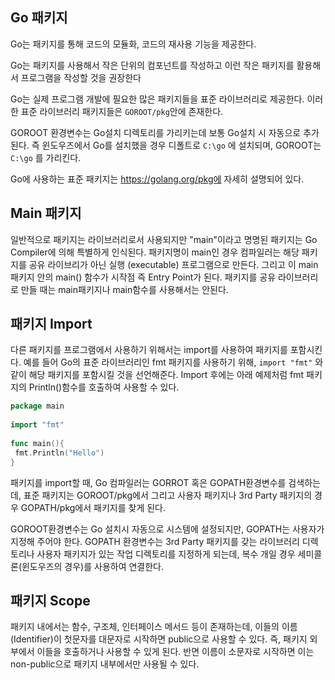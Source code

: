 ## Go 패키지

Go는 패키지를 통해 코드의 모듈화, 코드의 재사용 기능을 제공한다.

Go는 패키지를 사용해서 작은 단위의 컴포넌트를 작성하고 이런 작은 패키지를 활용해서 프로그램을 작성할 것을 권장한다

Go는 실제 프로그램 개발에 필요한 많은 패키지들을 표준 라이브러리로 제공한다. 이러한 표준 라이브러리 패키지들은 `GOROOT/pkg`안에 존재한다.

GOROOT 환경변수는 Go설치 디렉토리를 가리키는데 보통 Go설치 시 자동으로 추가된다. 즉 윈도우즈에서 Go를 설치했을 경우 디폴트로 `C:\go` 에 설치되며, GOROOT는 `C:\go` 를 가리킨다.

Go에 사용하는 표준 패키지는 https://golang.org/pkg에 자세히 설명되어 있다.



## Main 패키지

일반적으로 패키지는 라이브러리로서 사용되지만 "main"이라고 명명된 패키지는 Go Compiler에 의해 특별하게 인식된다. 패키지명이 main인 경우 컴파일러는 해당 패키지를 공유 라이브리가 아닌 실행 (executable) 프로그램으로 만든다. 그리고 이 main 패키지 안의 main() 함수가 시작점 즉 Entry Point가 된다. 패키지를 공유 라이브러리로 만들 때는 main패키지나 main함수를 사용해서는 안된다.



## 패키지 Import

다른 패키지를 프로그램에서 사용하기 위해서는 import를 사용하여 패키지를 포함시킨다. 예를 들어 Go의 표준 라이브러리인 fmt 패키지를 사용하기 위해, `import "fmt"` 와 같이 해당 패키지를 포함시킬 것을 선언해준다. Import 후에는 아래 예제처럼 fmt 패키지의 Println()함수를 호출하여 사용할 수 있다.

```go
package main
 
import "fmt"
 
func main(){
 fmt.Println("Hello")
}
```

패키지를 import할 때, Go 컴파일러는 GORROT 혹은 GOPATH환경변수를 검색하는데, 표준 패키지는 GOROOT/pkg에서 그리고 사용자 패키지나 3rd Party 패키지의 경우 GOPATH/pkg에서 패키지를 찾게 된다.

GOROOT환경변수는 Go 설치시 자동으로 시스템에 설정되지만, GOPATH는 사용자가 지정해 주어야 한다. GOPATH 환경변수는 3rd Party 패키지를 갖는 라이브러리 디렉토리나 사용자 패키지가 있는 작업 디렉토리를 지정하게 되는데, 복수 개일 경우 세미콜론(윈도우즈의 경우)를 사용하여 연결한다.



## 패키지 Scope

패키지 내에서는 함수, 구조체, 인터페이스 메서드 등이 존재하는데, 이들의 이름 (Identifier)이 첫문자를 대문자로 시작하면 public으로 사용할 수 있다. 즉, 패키지 외부에서 이들을 호출하거나 사용할 수 있게 된다. 반면 이름이 소문자로 시작하면 이는 non-public으로 패키지 내부에서만 사용될 수 있다.